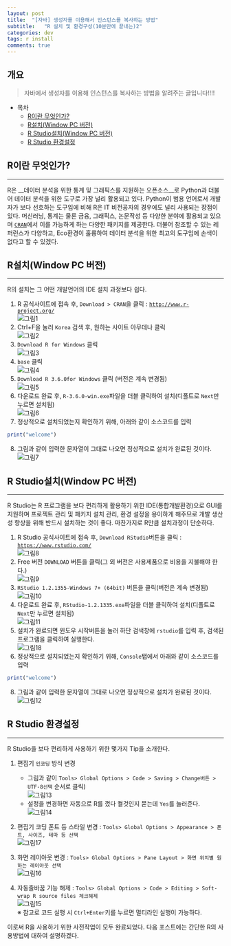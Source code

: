 ```yaml
---
layout: post
title:  "[자바] 생성자를 이용해서 인스턴스를 복사하는 방법"
subtitle:   "R 설치 및 환경구성(10분만에 끝내는)2"
categories: dev
tags: r install
comments: true
---
```


## 개요
> 자바에서 생성자를 이용해 인스턴스를 복사하는 방법을 알려주는 글입니다!!!!

- 목차
  - [R이란 무엇인가?](#r이란-무엇인가) 
  - [R설치(Window PC 버전)](#r설치window-pc-버전)
  - [R Studio설치(Window PC 버전)](#r-studio설치window-pc-버전)
  - [R Studio 환경설정](#r-studio-환경설정)

## R이란 무엇인가?
---
R은 __데이터 분석을 위한 통계 및 그래픽스를 지원하는 오픈소스__로 Python과 더불어 데이터 분석을 위한 도구로 가장 널리 활용되고 있다. Python이 범용 언어로서 개발자가 보다 선호하는 도구임에 비해 R은 IT 비전공자의 경우에도 널리 사용되는 장점이 있다. 머신러닝, 통계는 물론 금융, 그래픽스, 논문작성 등 다양한 분야에 활용되고 있으며 [`CRAN`](http://cran.r-project.org/web/views/)에서 이를 가능하게 하는 다양한 패키지를 제공한다. 더불어 참조할 수 있는 레퍼런스가 다양하고, Eco환경이 훌륭하여 데이터 분석을 위한 최고의 도구임에 손색이 없다고 할 수 있겠다.

## R설치(Window PC 버전)   
---
R의 설치는 그 어떤 개발언어의 IDE 설치 과정보다 쉽다.  

1. R 공식사이트에 접속 후, `Download > CRAN`을 클릭 : [`http://www.r-project.org/`](http://www.r-project.org/)  
  ![그림1](https://theorydb.github.io/assets/img/dev/r/2019-05-01-dev-r-rinstall-1.png)   
2. Ctrl+F을 눌러 `Korea` 검색 후, 원하는 사이트 아무데나 클릭  
  ![그림2](https://theorydb.github.io/assets/img/dev/r/2019-05-01-dev-r-rinstall-2.png)
3. `Download R for Windows` 클릭  
  ![그림3](https://theorydb.github.io/assets/img/dev/r/2019-05-01-dev-r-rinstall-3.png)
4. `base` 클릭  
  ![그림4](https://theorydb.github.io/assets/img/dev/r/2019-05-01-dev-r-rinstall-4.png)
5. `Download R 3.6.0for Windows` 클릭 (버전은 계속 변경됨)   
  ![그림5](https://theorydb.github.io/assets/img/dev/r/2019-05-01-dev-r-rinstall-5.png)
6. 다운로드 완료 후, `R-3.6.0-win.exe`파일을 더블 클릭하여 설치(디폴트로 `Next`만 누르면 설치됨)   
  ![그림6](https://theorydb.github.io/assets/img/dev/r/2019-05-01-dev-r-rinstall-6.png)
7. 정상적으로 설치되었는지 확인하기 위해, 아래와 같이 소스코드를 입력  
```r
print("welcome")
```
8. 그림과 같이 입력한 문자열이 그대로 나오면 정상적으로 설치가 완료된 것이다. 
  ![그림7](https://theorydb.github.io/assets/img/dev/r/2019-05-01-dev-r-rinstall-7.png)


## R Studio설치(Window PC 버전)   
---
R Studio는 R 프로그램을 보다 편리하게 활용하기 위한 IDE(통합개발환경)으로 GUI를 지원하며 프로젝트 관리 및 패키지 설치 관리, 환경 설정을 용이하게 해주므로 개발 생산성 향상을 위해 반드시 설치하는 것이 좋다. 마찬가지로 R만큼 설치과정이 단순하다.  

1. R Studio 공식사이트에 접속 후, `Download RStudio`버튼을 클릭 : [`https://www.rstudio.com/`](https://www.rstudio.com/)  
  ![그림8](https://theorydb.github.io/assets/img/dev/r/2019-05-01-dev-r-rinstall-8.png)   
2. Free 버전 `DOWNLOAD` 버튼을 클릭(그 외 버전은 사용제품으로 비용을 지불해야 한다.)  
  ![그림9](https://theorydb.github.io/assets/img/dev/r/2019-05-01-dev-r-rinstall-9.png)
3. `RStudio 1.2.1355-Windows 7+ (64bit)` 버튼을 클릭(버전은 계속 변경됨)  
  ![그림10](https://theorydb.github.io/assets/img/dev/r/2019-05-01-dev-r-rinstall-10.png)
4. 다운로드 완료 후, `RStudio-1.2.1335.exe`파일을 더블 클릭하여 설치(디폴트로 `Next`만 누르면 설치됨)  
  ![그림11](https://theorydb.github.io/assets/img/dev/r/2019-05-01-dev-r-rinstall-11.png)
5. 설치가 완료되면 윈도우 시작버튼을 눌러 하단 검색창에 `rstudio`를 입력 후, 검색된 프로그램을 클릭하여 실행한다.   
  ![그림18](https://theorydb.github.io/assets/img/dev/r/2019-05-01-dev-r-rinstall-18.png)
6. 정상적으로 설치되었는지 확인하기 위해, `Console`탭에서 아래와 같이 소스코드를 입력  
```r
print("welcome")
```
8. 그림과 같이 입력한 문자열이 그대로 나오면 정상적으로 설치가 완료된 것이다. 
  ![그림12](https://theorydb.github.io/assets/img/dev/r/2019-05-01-dev-r-rinstall-12.png)

## R Studio 환경설정   
---
R Studio을 보다 편리하게 사용하기 위한 몇가지 Tip을 소개한다.

1. 편집기 `인코딩` 방식 변경
   - 그림과 같이 `Tools> Global Options > Code > Saving > Change버튼 > UTF-8선택` 순서로 클릭)  
     ![그림13](https://theorydb.github.io/assets/img/dev/r/2019-05-01-dev-r-rinstall-13.png)
   - 설정을 변경하면 자동으로 R를 껐다 켤것인지 묻는데 `Yes`를 눌러준다.
     ![그림14](https://theorydb.github.io/assets/img/dev/r/2019-05-01-dev-r-rinstall-14.png)

2. 편집기 코딩 폰트 등 스타일 변경 : `Tools> Global Options > Appearance > 폰트, 사이즈, 테마 등 선택`  
   ![그림17](https://theorydb.github.io/assets/img/dev/r/2019-05-01-dev-r-rinstall-17.png)

3. 화면 레이아웃 변경 : `Tools> Global Options > Pane Layout > 화면 위치별 원하는 레이아웃 선택`  
   ![그림16](https://theorydb.github.io/assets/img/dev/r/2019-05-01-dev-r-rinstall-16.png)

4. 자동줄바꿈 기능 해제 : `Tools> Global Options > Code > Editing > Soft-wrap R source files 체크해제`  
   ![그림15](https://theorydb.github.io/assets/img/dev/r/2019-05-01-dev-r-rinstall-15.png)  
   ※ 참고로 코드 실행 시 `Ctrl+Enter`키를 누르면 멀티라인 실행이 가능하다.


이로써 R을 사용하기 위한 사전작업이 모두 완료되었다. 다음 포스트에는 간단한 R의 사용방법에 대하여 설명하겠다.

